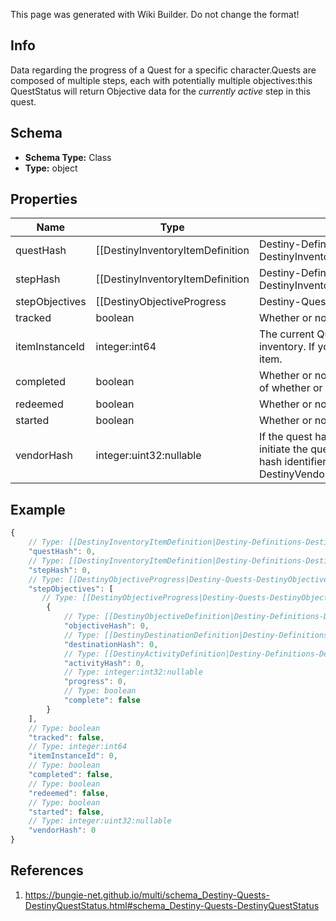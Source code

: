 <span class="wiki-builder">This page was generated with Wiki Builder. Do not change the format!</span>

## Info
Data regarding the progress of a Quest for a specific character.Quests are composed of multiple steps, each with potentially multiple objectives:this QuestStatus will return Objective data for the *currently active* step in this quest.

## Schema
* **Schema Type:** Class
* **Type:** object

## Properties
Name | Type | Description
---- | ---- | -----------
questHash | [[DestinyInventoryItemDefinition|Destiny-Definitions-DestinyInventoryItemDefinition]]:ManifestDefinition:integer:uint32 | The hash identifier for the Quest Item.  (Note: Quests are defined as Items, and thus you woulduse this to look up the quest's DestinyInventoryItemDefinition).For information on all steps in the quest, you can then examine its DestinyInventoryItemDefinition.setDataproperty for Quest Steps (which are *also* items).You can use the Item Definition to display human readable data about the overall quest.
stepHash | [[DestinyInventoryItemDefinition|Destiny-Definitions-DestinyInventoryItemDefinition]]:ManifestDefinition:integer:uint32 | The hash identifier of the current Quest Step, which is also a DestinyInventoryItemDefinition.  You can usethis to get human readable data about the current step and what to do in that step.
stepObjectives | [[DestinyObjectiveProgress|Destiny-Quests-DestinyObjectiveProgress]][] | A step can have multiple objectives.  This will give you the progress for each objective in the current step,in the order in which they are rendered in-game.
tracked | boolean | Whether or not the quest is tracked
itemInstanceId | integer:int64 | The current Quest Step will be an instanced item in the player's inventory.  If you care about that,this is the instance ID of that item.
completed | boolean | Whether or not the whole quest has been completed, regardless of whether or notyou have redeemed the rewards for the quest.
redeemed | boolean | Whether or not you have redeemed rewards for this quest.
started | boolean | Whether or not you have started this quest.
vendorHash | integer:uint32:nullable | If the quest has a related Vendor that you should talk to in order to initiate the quest/earn rewards/continue the quest, this will be the hash identifier of that Vendor.  Look it up its DestinyVendorDefinition.

## Example
```javascript
{
    // Type: [[DestinyInventoryItemDefinition|Destiny-Definitions-DestinyInventoryItemDefinition]]:ManifestDefinition:integer:uint32
    "questHash": 0,
    // Type: [[DestinyInventoryItemDefinition|Destiny-Definitions-DestinyInventoryItemDefinition]]:ManifestDefinition:integer:uint32
    "stepHash": 0,
    // Type: [[DestinyObjectiveProgress|Destiny-Quests-DestinyObjectiveProgress]][]
    "stepObjectives": [
       // Type: [[DestinyObjectiveProgress|Destiny-Quests-DestinyObjectiveProgress]]
        {
            // Type: [[DestinyObjectiveDefinition|Destiny-Definitions-DestinyObjectiveDefinition]]:ManifestDefinition:integer:uint32
            "objectiveHash": 0,
            // Type: [[DestinyDestinationDefinition|Destiny-Definitions-DestinyDestinationDefinition]]:ManifestDefinition:integer:uint32:nullable
            "destinationHash": 0,
            // Type: [[DestinyActivityDefinition|Destiny-Definitions-DestinyActivityDefinition]]:ManifestDefinition:integer:uint32:nullable
            "activityHash": 0,
            // Type: integer:int32:nullable
            "progress": 0,
            // Type: boolean
            "complete": false
        }
    ],
    // Type: boolean
    "tracked": false,
    // Type: integer:int64
    "itemInstanceId": 0,
    // Type: boolean
    "completed": false,
    // Type: boolean
    "redeemed": false,
    // Type: boolean
    "started": false,
    // Type: integer:uint32:nullable
    "vendorHash": 0
}

```

## References
1. https://bungie-net.github.io/multi/schema_Destiny-Quests-DestinyQuestStatus.html#schema_Destiny-Quests-DestinyQuestStatus
